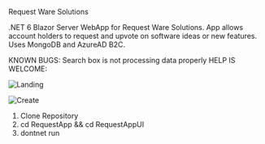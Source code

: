 Request Ware Solutions

.NET 6 Blazor Server WebApp for Request Ware Solutions. App allows account holders to request and upvote on software ideas or new features. Uses MongoDB and AzureAD B2C.

KNOWN BUGS: Search box is not processing data properly
HELP IS WELCOME:


![Landing](https://user-images.githubusercontent.com/95720340/167338473-8ab74d4c-4dd8-48ce-a03b-e07bd3c48add.png)

![Create](https://user-images.githubusercontent.com/95720340/167338494-fd1e7832-87ed-423a-965a-55fed525b220.png)
1. Clone Repository
2. cd RequestApp && cd RequestAppUI
3. dontnet run





